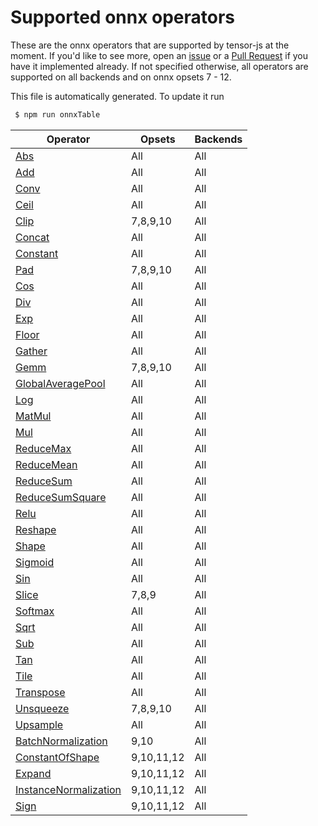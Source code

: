 
# Supported onnx operators

These are the onnx operators that are supported by tensor-js at the moment.
If you'd like to see more, open an [issue](https://github.com/Hoff97/tensorjs/issues/new)
or a [Pull Request](https://github.com/Hoff97/tensorjs/compare) if you have it implemented
already. If not specified otherwise, all operators are supported on all backends and
on onnx opsets 7 - 12.

This file is automatically generated. To update it run
```sh
 $ npm run onnxTable
```

| Operator        | Opsets           | Backends           |
| ------------- | ------------- | ------------- |
| [Abs](https://github.com/onnx/onnx/blob/master/docs/Operators.md#Abs) | All | All |
| [Add](https://github.com/onnx/onnx/blob/master/docs/Operators.md#Add) | All | All |
| [Conv](https://github.com/onnx/onnx/blob/master/docs/Operators.md#Conv) | All | All |
| [Ceil](https://github.com/onnx/onnx/blob/master/docs/Operators.md#Ceil) | All | All |
| [Clip](https://github.com/onnx/onnx/blob/master/docs/Operators.md#Clip) | 7,8,9,10 | All |
| [Concat](https://github.com/onnx/onnx/blob/master/docs/Operators.md#Concat) | All | All |
| [Constant](https://github.com/onnx/onnx/blob/master/docs/Operators.md#Constant) | All | All |
| [Pad](https://github.com/onnx/onnx/blob/master/docs/Operators.md#Pad) | 7,8,9,10 | All |
| [Cos](https://github.com/onnx/onnx/blob/master/docs/Operators.md#Cos) | All | All |
| [Div](https://github.com/onnx/onnx/blob/master/docs/Operators.md#Div) | All | All |
| [Exp](https://github.com/onnx/onnx/blob/master/docs/Operators.md#Exp) | All | All |
| [Floor](https://github.com/onnx/onnx/blob/master/docs/Operators.md#Floor) | All | All |
| [Gather](https://github.com/onnx/onnx/blob/master/docs/Operators.md#Gather) | All | All |
| [Gemm](https://github.com/onnx/onnx/blob/master/docs/Operators.md#Gemm) | 7,8,9,10 | All |
| [GlobalAveragePool](https://github.com/onnx/onnx/blob/master/docs/Operators.md#GlobalAveragePool) | All | All |
| [Log](https://github.com/onnx/onnx/blob/master/docs/Operators.md#Log) | All | All |
| [MatMul](https://github.com/onnx/onnx/blob/master/docs/Operators.md#MatMul) | All | All |
| [Mul](https://github.com/onnx/onnx/blob/master/docs/Operators.md#Mul) | All | All |
| [ReduceMax](https://github.com/onnx/onnx/blob/master/docs/Operators.md#ReduceMax) | All | All |
| [ReduceMean](https://github.com/onnx/onnx/blob/master/docs/Operators.md#ReduceMean) | All | All |
| [ReduceSum](https://github.com/onnx/onnx/blob/master/docs/Operators.md#ReduceSum) | All | All |
| [ReduceSumSquare](https://github.com/onnx/onnx/blob/master/docs/Operators.md#ReduceSumSquare) | All | All |
| [Relu](https://github.com/onnx/onnx/blob/master/docs/Operators.md#Relu) | All | All |
| [Reshape](https://github.com/onnx/onnx/blob/master/docs/Operators.md#Reshape) | All | All |
| [Shape](https://github.com/onnx/onnx/blob/master/docs/Operators.md#Shape) | All | All |
| [Sigmoid](https://github.com/onnx/onnx/blob/master/docs/Operators.md#Sigmoid) | All | All |
| [Sin](https://github.com/onnx/onnx/blob/master/docs/Operators.md#Sin) | All | All |
| [Slice](https://github.com/onnx/onnx/blob/master/docs/Operators.md#Slice) | 7,8,9 | All |
| [Softmax](https://github.com/onnx/onnx/blob/master/docs/Operators.md#Softmax) | All | All |
| [Sqrt](https://github.com/onnx/onnx/blob/master/docs/Operators.md#Sqrt) | All | All |
| [Sub](https://github.com/onnx/onnx/blob/master/docs/Operators.md#Sub) | All | All |
| [Tan](https://github.com/onnx/onnx/blob/master/docs/Operators.md#Tan) | All | All |
| [Tile](https://github.com/onnx/onnx/blob/master/docs/Operators.md#Tile) | All | All |
| [Transpose](https://github.com/onnx/onnx/blob/master/docs/Operators.md#Transpose) | All | All |
| [Unsqueeze](https://github.com/onnx/onnx/blob/master/docs/Operators.md#Unsqueeze) | 7,8,9,10 | All |
| [Upsample](https://github.com/onnx/onnx/blob/master/docs/Operators.md#Upsample) | All | All |
| [BatchNormalization](https://github.com/onnx/onnx/blob/master/docs/Operators.md#BatchNormalization) | 9,10 | All |
| [ConstantOfShape](https://github.com/onnx/onnx/blob/master/docs/Operators.md#ConstantOfShape) | 9,10,11,12 | All |
| [Expand](https://github.com/onnx/onnx/blob/master/docs/Operators.md#Expand) | 9,10,11,12 | All |
| [InstanceNormalization](https://github.com/onnx/onnx/blob/master/docs/Operators.md#InstanceNormalization) | 9,10,11,12 | All |
| [Sign](https://github.com/onnx/onnx/blob/master/docs/Operators.md#Sign) | 9,10,11,12 | All |
